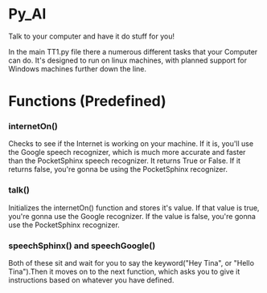 # Py_AI
Talk to your computer and have it do stuff for you!

In the main TT1.py file there a numerous different tasks that your Computer can do. It's designed to run on linux machines, with planned support for Windows machines further down the line.

# Functions (Predefined)
### internetOn() 
Checks to see if the Internet is working on your machine. If it is, you'll use the Google speech recognizer, which is much more accurate and faster than the PocketSphinx speech recognizer. It returns True or False. If it returns false, you're gonna be using the PocketSphinx recognizer.

### talk()
Initializes the internetOn() function and stores it's value. If that value is true, you're gonna use the Google recognizer. If the value is false, you're gonna use the PocketSphinx recognizer.

### speechSphinx() and speechGoogle()
Both of these sit and wait for you to say the keyword("Hey Tina", or "Hello Tina").Then it moves on to the next function, which asks you to give it instructions based on whatever you have defined.
